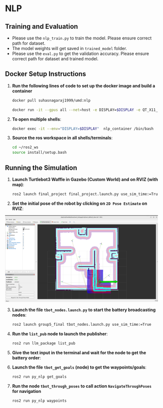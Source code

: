 # NLP

## Training and Evaluation

- Please use the `nlp_train.py` to train the model. Please ensure correct path for dataset.
- The model weights will get saved in `trained_model` folder.
- Please use the `eval.py` to get the validation accuracy. Please ensure correct path for dataset and trained model.

## Docker Setup Instructions

1. **Run the following lines of code to set up the docker image and build a container**
   ```bash
   docker pull suhasnagaraj1999/umd:nlp 
   ```
   ```bash
   docker run -it --gpus all --net=host -e DISPLAY=$DISPLAY -e QT_X11_NO_MITSHM=1 -v /tmp/.X11-unix:/tmp/.X11-unix --name nlp_container suhasnagaraj1999/umd:nlp
   ```
2. **To open multiple shells**:
   ```bash
   docker exec -it --env="DISPLAY=$DISPLAY"  nlp_container /bin/bash
   ```
4. **Source the ros workspace in all shells/terminals**:
   ```bash
   cd ~/ros2_ws
   source install/setup.bash
   ```
   
## Running the Simulation

1. **Launch Turtlebot3 Waffle in Gazebo (Custom World) and on RVIZ (with map)**:
   ```bash
   ros2 launch final_project final_project.launch.py use_sim_time:=True
   ```
   
2. **Set the initial pose of the robot by clicking on `2D Pose Estimate` on RVIZ**:

![alt text](https://github.com/suhasnagaraj99/Autonomous-Mobile-Robot-Navigation/blob/main/initial_pose.png?raw=false)
   
3. **Launch the file `tbot_nodes.launch.py` to start the battery broadcasting nodes**:
   ```bash
   ros2 launch group5_final tbot_nodes.launch.py use_sim_time:=True
   ```

4. **Run the `list_pub` node to launch the publisher**:
   ```bash
   ros2 run llm_package list_pub 
   ```
   
5. **Give the text input in the terminal and wait for the node to get the battery order**:
   
6. **Launch the file `tbot_get_goals` (node) to get the waypoints/goals**:
   ```bash
   ros2 run py_nlp get_goals
   ```

7. **Run the node `tbot_through_poses` to call action `NavigateThroughPoses` for navigation**
   ```bash
   ros2 run py_nlp waypoints
   ``` 
